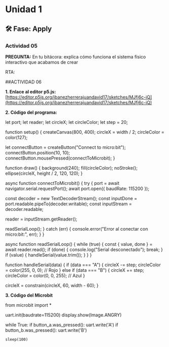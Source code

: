 # Unidad 1

## 🛠 Fase: Apply

### Actividad 05

**PREGUNTA:** En tu bitácora: explica cómo funciona el sistema físico interactivo que acabamos de crear

RTA: 

##ACTIVIDAD 06

**1. Enlace al editor p5.js:** [https://editor.p5js.org/ibanezherrerajuandavid17/sketches/MJfj6c-iQ](https://editor.p5js.org/ibanezherrerajuandavid17/sketches/MJfj6c-iQ)

**2. Código del programa:**

let port;
let reader;
let circleX;
let circleColor;
let step = 20;

function setup() {
  createCanvas(800, 400);
  circleX = width / 2;
  circleColor = color(127);

  let connectButton = createButton("Connect to micro:bit");
  connectButton.position(10, 10);
  connectButton.mousePressed(connectToMicrobit);
}

function draw() {
  background(240);
  fill(circleColor);
  noStroke();
  ellipse(circleX, height / 2, 120, 120);
}

async function connectToMicrobit() {
  try {
    port = await navigator.serial.requestPort();
    await port.open({ baudRate: 115200 });

const decoder = new TextDecoderStream();
const inputDone = port.readable.pipeTo(decoder.writable);
const inputStream = decoder.readable;

reader = inputStream.getReader();

readSerialLoop();
  } catch (err) {
    console.error("Error al conectar con micro:bit:", err);
  }
}

async function readSerialLoop() {
  while (true) {
    const { value, done } = await reader.read();
    if (done) {
      console.log("Serial desconectado");
      break;
    }
    if (value) {
      handleSerial(value.trim());
    }
  }
}

function handleSerial(data) {
  if (data === "A") {
    circleX -= step;
    circleColor = color(255, 0, 0); // Rojo
  } else if (data === "B") {
    circleX += step;
    circleColor = color(0, 0, 255); // Azul
  }

  circleX = constrain(circleX, 60, width - 60);
}

**3. Código del Microbit**

from microbit import *

uart.init(baudrate=115200)
display.show(Image.ANGRY)

while True:
    if button_a.was_pressed():
        uart.write('A')
    if button_b.was_pressed():
        uart.write('B')

    sleep(100) 
